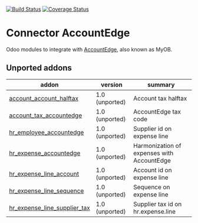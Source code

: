 [![Build Status](https://travis-ci.org/OCA/connector-accountedge.svg?branch=9.0)](https://travis-ci.org/OCA/connector-accountedge)
[![Coverage Status](https://coveralls.io/repos/OCA/connector-accountedge/badge.png?branch=9.0)](https://coveralls.io/r/OCA/connector-accountedge?branch=9.0)

Connector AccountEdge
=====================

Odoo modules to integrate with [AccountEdge](http://ca.accountedge.com), also known as MyOB.

[//]: # (addons)
Unported addons
---------------
addon | version | summary
--- | --- | ---
[account_account_halftax](account_account_halftax/) | 1.0 (unported) | Account tax halftax
[account_tax_accountedge](account_tax_accountedge/) | 1.0 (unported) | AccountEdge tax code
[hr_employee_accountedge](hr_employee_accountedge/) | 1.0 (unported) | Supplier id on expense line
[hr_expense_accountedge](hr_expense_accountedge/) | 1.0 (unported) | Harmonization of expenses with AccountEdge
[hr_expense_line_account](hr_expense_line_account/) | 1.0 (unported) | Account id on expense line
[hr_expense_line_sequence](hr_expense_line_sequence/) | 1.0 (unported) | Sequence on expense line
[hr_expense_line_supplier_tax](hr_expense_line_supplier_tax/) | 1.0 (unported) | Supplier tax id on hr.expense.line

[//]: # (end addons)

